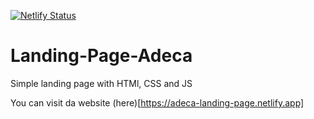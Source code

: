 [![Netlify Status](https://api.netlify.com/api/v1/badges/ecf3e4c2-e798-40e7-bdfc-b498868b02ea/deploy-status)](https://app.netlify.com/sites/adeca-landing-page/deploys)

# Landing-Page-Adeca

Simple landing page with HTMl, CSS and JS 

You can visit da website (here)[https://adeca-landing-page.netlify.app]



